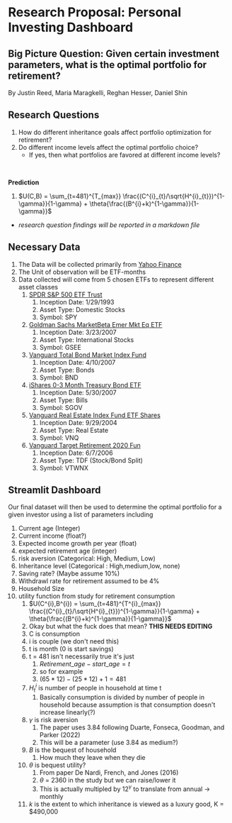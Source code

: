 # Research Proposal: Personal Investing Dashboard

## Big Picture Question: Given certain investment parameters, what is the optimal portfolio for retirement?

By Justin Reed, Maria Maragkelli, Reghan Hesser, Daniel Shin

## Research Questions

1. How do different inheritance goals affect portfolio optimization for retirement?
2. Do different income levels affect the optimal portfolio choice?
    - If yes, then what portfolios are favored at different income levels?
<br>

**Prediction**

1. $U(C,B) = \sum_{t=481}^{T_{max}} \frac{(C^{i}_{t}/\sqrt{H^{i}_{t}})^{1-\gamma}}{1-\gamma} + \theta{\frac{(B^{i}+k)^{1-\gamma}}{1-\gamma}}$


* *research question findings will be reported in a markdown file*

## Necessary Data
1. The Data will be collected primarily from [Yahoo Finance](https://finance.yahoo.com/)
2. The Unit of observation will be ETF-months
3. Data collected will come from 5 chosen ETFs to represent different asset classes
   1. [SPDR S&P 500 ETF Trust](https://finance.yahoo.com/quote/SPY/history?period1=728317800&period2=1712881748)
      1.  Inception Date: 1/29/1993
      2.  Asset Type: Domestic Stocks
      3.  Symbol: SPY
   2. [Goldman Sachs MarketBeta Emer Mkt Eq ETF](https://finance.yahoo.com/quote/SPEM/history?period1=1174656600&period2=1712882062)
      1. Inception Date: 3/23/2007
      2. Asset Type: International Stocks
      3. Symbol: GSEE
   3. [Vanguard Total Bond Market Index Fund](https://finance.yahoo.com/quote/BND?.tsrc=fin-srch)
      1. Inception Date: 4/10/2007
      2. Asset Type: Bonds
      3. Symbol: BND
   4. [iShares 0-3 Month Treasury Bond ETF](https://finance.yahoo.com/quote/BIL/history?period1=1180531800&period2=1712883476)
      1. Inception Date: 5/30/2007
      2. Asset Type: Bills
      3. Symbol: SGOV
   5. [Vanguard Real Estate Index Fund ETF Shares](https://finance.yahoo.com/quote/VNQ/history?period1=1096464600&period2=1712883679)
      1. Inception Date: 9/29/2004
      2. Asset Type: Real Estate
      3. Symbol: VNQ
   6. [Vanguard Target Retirement 2020 Fun](https://finance.yahoo.com/quote/VTWNX/history)
      1. Inception Date: 6/7/2006
      2. Asset Type: TDF (Stock/Bond Split)
      3. Symbol: VTWNX




## Streamlit Dashboard

Our final dataset will then be used to determine the optimal portfolio for a given investor using a list of parameters including
1. Current age (Integer)
2. Current income (float?)
3. Expected income growth per year (float)
4. expected retirement age (integer)
5. risk aversion (Categorical: High, Medium, Low)
6. Inheritance level (Categorical : High,medium,low, none)
7. Saving rate? (Maybe assume 10%)
8. Withdrawl rate for retirement assumed to be 4%
9. Household Size
10. utility function from study for retirement consumption
    1.  $U(C^{i},B^{i}) = \sum_{t=481}^{T^{i}_{max}} \frac{(C^{i}_{t}/\sqrt{H^{i}_{t}})^{1-\gamma}}{1-\gamma} + \theta{\frac{(B^{i}+k)^{1-\gamma}}{1-\gamma}}$
    2.  Okay but what the fuck does that mean? **THIS NEEDS EDITING**
    3.  C is consumption
    4.  i is couple (we don't need this)
    5.  t is month (0 is start savings)
    6.  t = 481 isn't necessarily true it's just
        1.  $Retirement\_age - start\_age = t$
        2.  so for example
        3.  $(65*12)-(25*12) + 1 = 481$
    7.  $H^{i}_{t}$ is number of people in household at time t
        1.  Basically consumption is divided by number of people in household because assumption is that consumption doesn't increase linearly(?)
    8.  $\gamma$ is risk aversion
        1.  The paper uses 3.84 following Duarte, Fonseca, Goodman, and Parker (2022)
        2.  This will be a parameter (use 3.84 as medium?)
    9. $B$ is the bequest of household
       1.  How much they leave when they die
    1. $\theta$ is bequest utility?
       1. From paper De Nardi, French, and Jones (2016)
       2. $\theta$ = 2360 in the study but we can raise/lower it
       3. This is actually multipled by $12^{\gamma}$ to translate from annual -> monthly
    2.  $k$ is the extent to which inheritance is viewed as a luxury good, K = $490,000